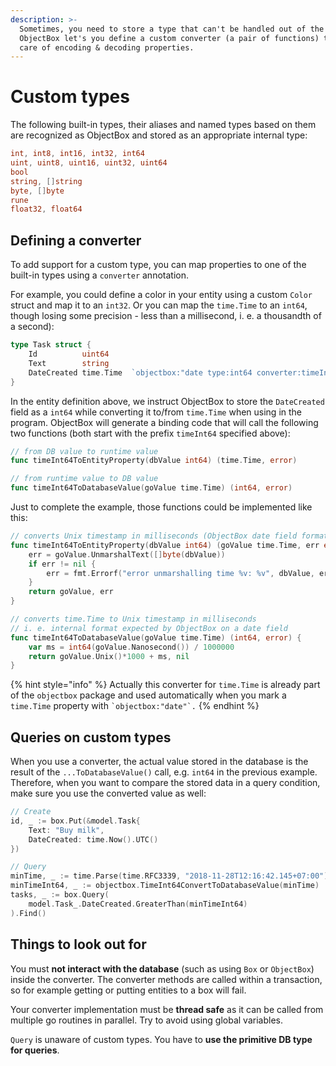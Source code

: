 ```yaml
---
description: >-
  Sometimes, you need to store a type that can't be handled out of the box.
  ObjectBox let's you define a custom converter (a pair of functions) that takes
  care of encoding & decoding properties.
---
```


# Custom types

The following built-in types, their aliases and named types based on them are recognized as ObjectBox and stored as an appropriate internal type:

```go
int, int8, int16, int32, int64
uint, uint8, uint16, uint32, uint64
bool
string, []string
byte, []byte
rune
float32, float64
```

## Defining a converter

To add support for a custom type, you can map properties to one of the built-in types using a `converter` annotation.&#x20;

For example, you could define a color in your entity using a custom `Color` struct and map it to an `int32`. Or you can map the `time.Time` to an `int64`, though losing some precision - less than a millisecond, i. e. a thousandth of a second):

```go
type Task struct {
	Id          uint64
	Text        string
	DateCreated time.Time  `objectbox:"date type:int64 converter:timeInt64"`
}
```

In the entity definition above, we instruct ObjectBox to store the `DateCreated` field as a `int64` while converting it to/from `time.Time` when using in the program. ObjectBox will generate a binding code that will call the following two functions (both start with the prefix `timeInt64` specified above):

```go
// from DB value to runtime value
func timeInt64ToEntityProperty(dbValue int64) (time.Time, error)

// from runtime value to DB value
func timeInt64ToDatabaseValue(goValue time.Time) (int64, error)
```

Just to complete the example, those functions could be implemented like this:

```go
// converts Unix timestamp in milliseconds (ObjectBox date field format) to time.Time
func timeInt64ToEntityProperty(dbValue int64) (goValue time.Time, err error) {
	err = goValue.UnmarshalText([]byte(dbValue))
	if err != nil {
		err = fmt.Errorf("error unmarshalling time %v: %v", dbValue, err)
	}
	return goValue, err
}

// converts time.Time to Unix timestamp in milliseconds 
// i. e. internal format expected by ObjectBox on a date field
func timeInt64ToDatabaseValue(goValue time.Time) (int64, error) {
	var ms = int64(goValue.Nanosecond()) / 1000000
	return goValue.Unix()*1000 + ms, nil
}
```

{% hint style="info" %}
Actually this converter for `time.Time` is already part of the `objectbox` package and used automatically when you mark a `time.Time` property with `` `objectbox:"date"`. ``&#x20;
{% endhint %}

## Queries on custom types <a href="#queries" id="queries"></a>

When you use a converter, the actual value stored in the database is the result of the `...ToDatabaseValue()` call, e.g. `int64` in the previous example. Therefore, when you want to compare the stored data in a query condition, make sure you use the converted value as well:

```go
// Create
id, _ := box.Put(&model.Task{
	Text: "Buy milk",
	DateCreated: time.Now().UTC()
})

// Query
minTime, _ := time.Parse(time.RFC3339, "2018-11-28T12:16:42.145+07:00")
minTimeInt64, _ := objectbox.TimeInt64ConvertToDatabaseValue(minTime)
tasks, _ := box.Query(
	model.Task_.DateCreated.GreaterThan(minTimeInt64)
).Find()
```

## Things to look out for

You must **not interact with the database** (such as using `Box` or `ObjectBox`) inside the converter. The converter methods are called within a transaction, so for example getting or putting entities to a box will fail.

Your converter implementation must be **thread safe** as it can be called from multiple go routines in parallel. Try to avoid using global variables.

`Query` is unaware of custom types. You have to **use the primitive DB type for queries**.
